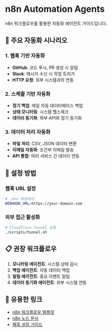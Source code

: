 # n8n Automation Agents

n8n 워크플로우를 활용한 자동화 에이전트 가이드입니다.

## 🤖 주요 자동화 시나리오

### 1. 웹훅 기반 자동화

- **GitHub**: 코드 푸시, PR 생성 시 알림
- **Slack**: 메시지 수신 시 작업 트리거
- **HTTP 요청**: 외부 시스템과의 연동

### 2. 스케줄 기반 자동화

- **정기 백업**: 매일 자동 데이터베이스 백업
- **상태 모니터링**: 시스템 헬스체크
- **데이터 동기화**: 외부 API와 정기 동기화

### 3. 데이터 처리 자동화

- **파일 처리**: CSV, JSON 데이터 변환
- **이메일 자동화**: 조건부 이메일 발송
- **API 통합**: 여러 서비스 간 데이터 연동

## 🔧 설정 방법

### 웹훅 URL 설정

```bash
# .env 파일에서
WEBHOOK_URL=https://your-domain.com
```

### 외부 접근 활성화

```bash
# Cloudflare Tunnel 실행
./scripts/tunnel.sh
```

## 📋 권장 워크플로우

1. **모니터링 에이전트**: 시스템 상태 감시
2. **백업 에이전트**: 자동 데이터 백업
3. **알림 에이전트**: 중요 이벤트 알림
4. **데이터 동기화 에이전트**: 외부 시스템 연동

## 🔗 유용한 링크

- [n8n 워크플로우 템플릿](https://n8n.io/workflows/)
- [n8n 노드 문서](https://docs.n8n.io/integrations/)
- [웹훅 설정 가이드](https://docs.n8n.io/integrations/builtin/core-nodes/n8n-nodes-base.webhook/)
